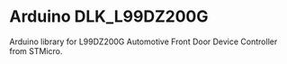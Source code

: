 # Arduino DLK_L99DZ200G
Arduino library for L99DZ200G Automotive Front Door Device Controller from STMicro.
